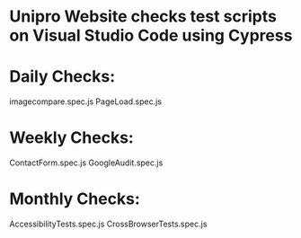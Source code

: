 # Unipro Website checks test scripts on Visual Studio Code using Cypress
# 
# Daily Checks:
  imagecompare.spec.js
  PageLoad.spec.js
# Weekly Checks:
  ContactForm.spec.js
  GoogleAudit.spec.js
# Monthly Checks:
  AccessibilityTests.spec.js
  CrossBrowserTests.spec.js
